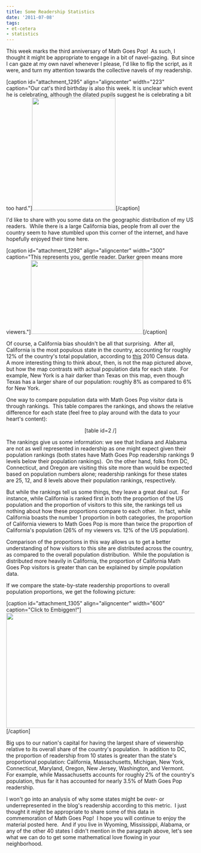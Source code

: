 ```yaml
---
title: Some Readership Statistics
date: '2011-07-08'
tags:
- et-cetera
- statistics
---
```


This week marks the third anniversary of Math Goes Pop!  As such, I thought it might be appropriate to engage in a bit of navel-gazing.  But since I can gaze at my own navel whenever I please, I'd like to flip the script, as it were, and turn my attention towards the collective navels of my readership.

[caption id="attachment_1295" align="aligncenter" width="223" caption="Our cat&#39;s third birthday is also this week.  It is unclear which event he is celebrating, although the dilated pupils suggest he is celebrating a bit too hard."]<a href="http://www.mathgoespop.com/wp-content/uploads/2011/07/Screen-shot-2011-07-08-at-1.01.43-PM.png"><img class="size-medium wp-image-1295" title="Screen shot 2011-07-08 at 1.01.43 PM" src="http://www.mathgoespop.com/wp-content/uploads/2011/07/Screen-shot-2011-07-08-at-1.01.43-PM-223x300.png" alt="" width="223" height="300" /></a>[/caption]

I'd like to share with you some data on the geographic distribution of my US readers.  While there is a large California bias, people from all over the country seem to have stumbled upon this corner of the internet, and have hopefully enjoyed their time here.

[caption id="attachment_1298" align="aligncenter" width="300" caption="This represents you, gentle reader.  Darker green means more viewers."]<a href="http://www.mathgoespop.com/wp-content/uploads/2011/07/Screen-shot-2011-07-08-at-1.05.22-PM.png"><img class="size-medium wp-image-1298" title="Screen shot 2011-07-08 at 1.05.22 PM" src="http://www.mathgoespop.com/wp-content/uploads/2011/07/Screen-shot-2011-07-08-at-1.05.22-PM-300x197.png" alt="" width="300" height="197" /></a>[/caption]

Of course, a California bias shouldn't be all that surprising.  After all, California is the most populous state in the country, accounting for roughly 12% of the country's total population, according to <a href="http://en.wikipedia.org/wiki/List_of_U.S._states_and_territories_by_population">this</a> 2010 Census data.  A more interesting thing to think about, then, is not the map pictured above, but how the map contrasts with actual population data for each state.  For example, New York is a hair darker than Texas on this map, even though Texas has a larger share of our population: roughly 8% as compared to 6% for New York.

One way to compare population data with Math Goes Pop visitor data is through rankings.  This table compares the rankings, and shows the relative difference for each state (feel free to play around with the data to your heart's content):
<p style="text-align: center;">[table id=2 /]</p>
The rankings give us some information: we see that Indiana and Alabama are not as well represented in readership as one might expect given their population rankings (both states have Math Goes Pop readership rankings 9 levels below their population rankings).  On the other hand, folks from DC, Connecticut, and Oregon are visiting this site more than would be expected based on population numbers alone; readership rankings for these states are 25, 12, and 8 levels above their population rankings, respectively.

But while the rankings tell us some things, they leave a great deal out.  For instance, while California is ranked first in both the proportion of the US population and the proportion of visitors to this site, the rankings tell us nothing about how these proportions compare to each other.  In fact, while California boasts the number 1 proportion in both categories, the proportion of California viewers to Math Goes Pop is more than twice the proportion of California's population (26% of my viewers vs. 12% of the US population).

Comparison of the proportions in this way allows us to get a better understanding of how visitors to this site are distributed across the country, as compared to the overall population distribution.  While the population is distributed more heavily in California, the proportion of California Math Goes Pop visitors is greater than can be explained by simple population data.

If we compare the state-by-state readership proportions to overall population proportions, we get the following picture:

[caption id="attachment_1305" align="aligncenter" width="600" caption="Click to Embiggen!"]<a href="http://www.mathgoespop.com/wp-content/uploads/2011/07/Screen-shot-2011-07-08-at-5.26.02-PM.png"><img class="size-full wp-image-1305" title="StateData" src="http://www.mathgoespop.com/wp-content/uploads/2011/07/Screen-shot-2011-07-08-at-5.26.02-PM.png" alt="" width="600" height="307" /></a>[/caption]

Big ups to our nation's capital for having the largest share of viewership relative to its overall share of the country's population.  In addition to DC, the proportion of readership from 10 states is greater than the state's proportional population: California, Massachusetts, Michigan, New York, Connecticut, Maryland, Oregon, New Jersey, Washington, and Vermont.  For example, while Massachusetts accounts for roughly 2% of the country's population, thus far it has accounted for nearly 3.5% of Math Goes Pop readership.

I won't go into an analysis of why some states might be over- or underrepresented in the blog's readership according to this metric.  I just thought it might be appropriate to share some of this data in commemoration of Math Goes Pop!  I hope you will continue to enjoy the material posted here.  And if you live in Wyoming, Mississippi, Alabama, or any of the other 40 states I didn't mention in the paragraph above, let's see what we can do to get some mathematical love flowing in your neighborhood.
